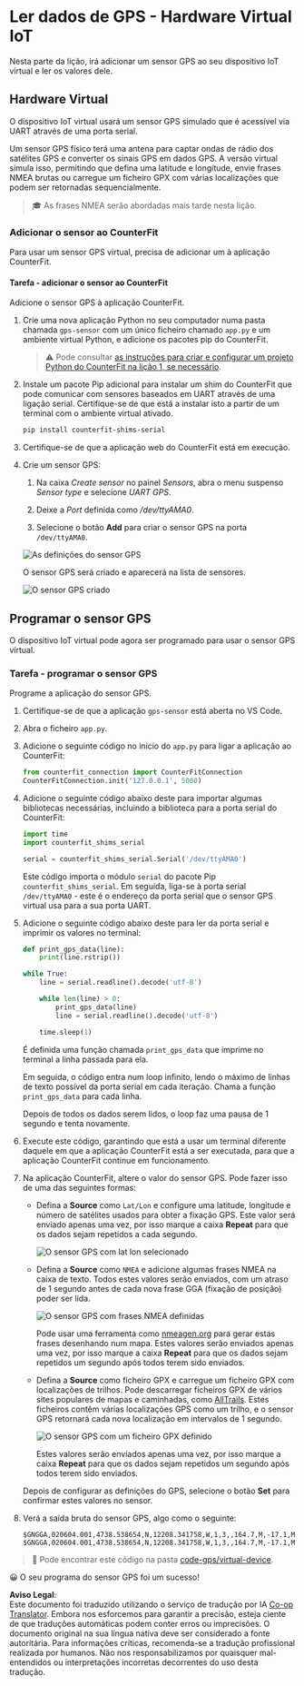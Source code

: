 <!--
CO_OP_TRANSLATOR_METADATA:
{
  "original_hash": "64f18a8f8aaa1fef5e7320e0992d8b3a",
  "translation_date": "2025-08-25T22:57:22+00:00",
  "source_file": "3-transport/lessons/1-location-tracking/virtual-device-gps-sensor.md",
  "language_code": "pt"
}
-->
# Ler dados de GPS - Hardware Virtual IoT

Nesta parte da lição, irá adicionar um sensor GPS ao seu dispositivo IoT virtual e ler os valores dele.

## Hardware Virtual

O dispositivo IoT virtual usará um sensor GPS simulado que é acessível via UART através de uma porta serial.

Um sensor GPS físico terá uma antena para captar ondas de rádio dos satélites GPS e converter os sinais GPS em dados GPS. A versão virtual simula isso, permitindo que defina uma latitude e longitude, envie frases NMEA brutas ou carregue um ficheiro GPX com várias localizações que podem ser retornadas sequencialmente.

> 🎓 As frases NMEA serão abordadas mais tarde nesta lição.

### Adicionar o sensor ao CounterFit

Para usar um sensor GPS virtual, precisa de adicionar um à aplicação CounterFit.

#### Tarefa - adicionar o sensor ao CounterFit

Adicione o sensor GPS à aplicação CounterFit.

1. Crie uma nova aplicação Python no seu computador numa pasta chamada `gps-sensor` com um único ficheiro chamado `app.py` e um ambiente virtual Python, e adicione os pacotes pip do CounterFit.

    > ⚠️ Pode consultar [as instruções para criar e configurar um projeto Python do CounterFit na lição 1, se necessário](../../../1-getting-started/lessons/1-introduction-to-iot/virtual-device.md).

1. Instale um pacote Pip adicional para instalar um shim do CounterFit que pode comunicar com sensores baseados em UART através de uma ligação serial. Certifique-se de que está a instalar isto a partir de um terminal com o ambiente virtual ativado.

    ```sh
    pip install counterfit-shims-serial
    ```

1. Certifique-se de que a aplicação web do CounterFit está em execução.

1. Crie um sensor GPS:

    1. Na caixa *Create sensor* no painel *Sensors*, abra o menu suspenso *Sensor type* e selecione *UART GPS*.

    1. Deixe a *Port* definida como */dev/ttyAMA0*.

    1. Selecione o botão **Add** para criar o sensor GPS na porta `/dev/ttyAMA0`.

    ![As definições do sensor GPS](../../../../../translated_images/counterfit-create-gps-sensor.6385dc9357d85ad1d47b4abb2525e7651fd498917d25eefc5a72feab09eedc70.pt.png)

    O sensor GPS será criado e aparecerá na lista de sensores.

    ![O sensor GPS criado](../../../../../translated_images/counterfit-gps-sensor.3fbb15af0a5367566f2f11324ef5a6f30861cdf2b497071a5e002b7aa473550e.pt.png)

## Programar o sensor GPS

O dispositivo IoT virtual pode agora ser programado para usar o sensor GPS virtual.

### Tarefa - programar o sensor GPS

Programe a aplicação do sensor GPS.

1. Certifique-se de que a aplicação `gps-sensor` está aberta no VS Code.

1. Abra o ficheiro `app.py`.

1. Adicione o seguinte código no início do `app.py` para ligar a aplicação ao CounterFit:

    ```python
    from counterfit_connection import CounterFitConnection
    CounterFitConnection.init('127.0.0.1', 5000)
    ```

1. Adicione o seguinte código abaixo deste para importar algumas bibliotecas necessárias, incluindo a biblioteca para a porta serial do CounterFit:

    ```python
    import time
    import counterfit_shims_serial
    
    serial = counterfit_shims_serial.Serial('/dev/ttyAMA0')
    ```

    Este código importa o módulo `serial` do pacote Pip `counterfit_shims_serial`. Em seguida, liga-se à porta serial `/dev/ttyAMA0` - este é o endereço da porta serial que o sensor GPS virtual usa para a sua porta UART.

1. Adicione o seguinte código abaixo deste para ler da porta serial e imprimir os valores no terminal:

    ```python
    def print_gps_data(line):
        print(line.rstrip())
    
    while True:
        line = serial.readline().decode('utf-8')
    
        while len(line) > 0:
            print_gps_data(line)
            line = serial.readline().decode('utf-8')
    
        time.sleep(1)
    ```

    É definida uma função chamada `print_gps_data` que imprime no terminal a linha passada para ela.

    Em seguida, o código entra num loop infinito, lendo o máximo de linhas de texto possível da porta serial em cada iteração. Chama a função `print_gps_data` para cada linha.

    Depois de todos os dados serem lidos, o loop faz uma pausa de 1 segundo e tenta novamente.

1. Execute este código, garantindo que está a usar um terminal diferente daquele em que a aplicação CounterFit está a ser executada, para que a aplicação CounterFit continue em funcionamento.

1. Na aplicação CounterFit, altere o valor do sensor GPS. Pode fazer isso de uma das seguintes formas:

    * Defina a **Source** como `Lat/Lon` e configure uma latitude, longitude e número de satélites usados para obter a fixação GPS. Este valor será enviado apenas uma vez, por isso marque a caixa **Repeat** para que os dados sejam repetidos a cada segundo.

      ![O sensor GPS com lat lon selecionado](../../../../../translated_images/counterfit-gps-sensor-latlon.008c867d75464fbe7f84107cc57040df565ac07cb57d2f21db37d087d470197d.pt.png)

    * Defina a **Source** como `NMEA` e adicione algumas frases NMEA na caixa de texto. Todos estes valores serão enviados, com um atraso de 1 segundo antes de cada nova frase GGA (fixação de posição) poder ser lida.

      ![O sensor GPS com frases NMEA definidas](../../../../../translated_images/counterfit-gps-sensor-nmea.c62eea442171e17e19528b051b104cfcecdc9cd18db7bc72920f29821ae63f73.pt.png)

      Pode usar uma ferramenta como [nmeagen.org](https://www.nmeagen.org) para gerar estas frases desenhando num mapa. Estes valores serão enviados apenas uma vez, por isso marque a caixa **Repeat** para que os dados sejam repetidos um segundo após todos terem sido enviados.

    * Defina a **Source** como ficheiro GPX e carregue um ficheiro GPX com localizações de trilhos. Pode descarregar ficheiros GPX de vários sites populares de mapas e caminhadas, como [AllTrails](https://www.alltrails.com/). Estes ficheiros contêm várias localizações GPS como um trilho, e o sensor GPS retornará cada nova localização em intervalos de 1 segundo.

      ![O sensor GPS com um ficheiro GPX definido](../../../../../translated_images/counterfit-gps-sensor-gpxfile.8310b063ce8a425ccc8ebeec8306aeac5e8e55207f007d52c6e1194432a70cd9.pt.png)

      Estes valores serão enviados apenas uma vez, por isso marque a caixa **Repeat** para que os dados sejam repetidos um segundo após todos terem sido enviados.

    Depois de configurar as definições do GPS, selecione o botão **Set** para confirmar estes valores no sensor.

1. Verá a saída bruta do sensor GPS, algo como o seguinte:

    ```output
    $GNGGA,020604.001,4738.538654,N,12208.341758,W,1,3,,164.7,M,-17.1,M,,*67
    $GNGGA,020604.001,4738.538654,N,12208.341758,W,1,3,,164.7,M,-17.1,M,,*67
    ```

> 💁 Pode encontrar este código na pasta [code-gps/virtual-device](../../../../../3-transport/lessons/1-location-tracking/code-gps/virtual-device).

😀 O seu programa do sensor GPS foi um sucesso!

**Aviso Legal**:  
Este documento foi traduzido utilizando o serviço de tradução por IA [Co-op Translator](https://github.com/Azure/co-op-translator). Embora nos esforcemos para garantir a precisão, esteja ciente de que traduções automáticas podem conter erros ou imprecisões. O documento original na sua língua nativa deve ser considerado a fonte autoritária. Para informações críticas, recomenda-se a tradução profissional realizada por humanos. Não nos responsabilizamos por quaisquer mal-entendidos ou interpretações incorretas decorrentes do uso desta tradução.
